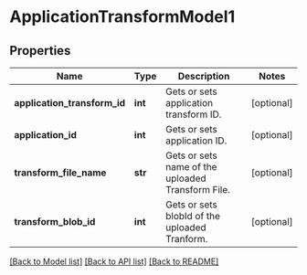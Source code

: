 # ApplicationTransformModel1

## Properties
Name | Type | Description | Notes
------------ | ------------- | ------------- | -------------
**application_transform_id** | **int** | Gets or sets application transform ID. | [optional] 
**application_id** | **int** | Gets or sets application ID. | [optional] 
**transform_file_name** | **str** | Gets or sets name of the uploaded Transform File. | [optional] 
**transform_blob_id** | **int** | Gets or sets blobId of the uploaded Tranform. | [optional] 

[[Back to Model list]](../README.md#documentation-for-models) [[Back to API list]](../README.md#documentation-for-api-endpoints) [[Back to README]](../README.md)



